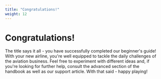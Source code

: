 ```yaml
---
title: "Congratulations!"
weight: 12
---
```


# Congratulations!

The title says it all - you have successfully completed our beginner's guide! With your new airline, you're well equipped to tackle the daily challenges of the aviation business. Feel free to experiment with different ideas and, if you're looking for further help, consult the advanced section of the handbook as well as our support article. With that said - happy playing!
